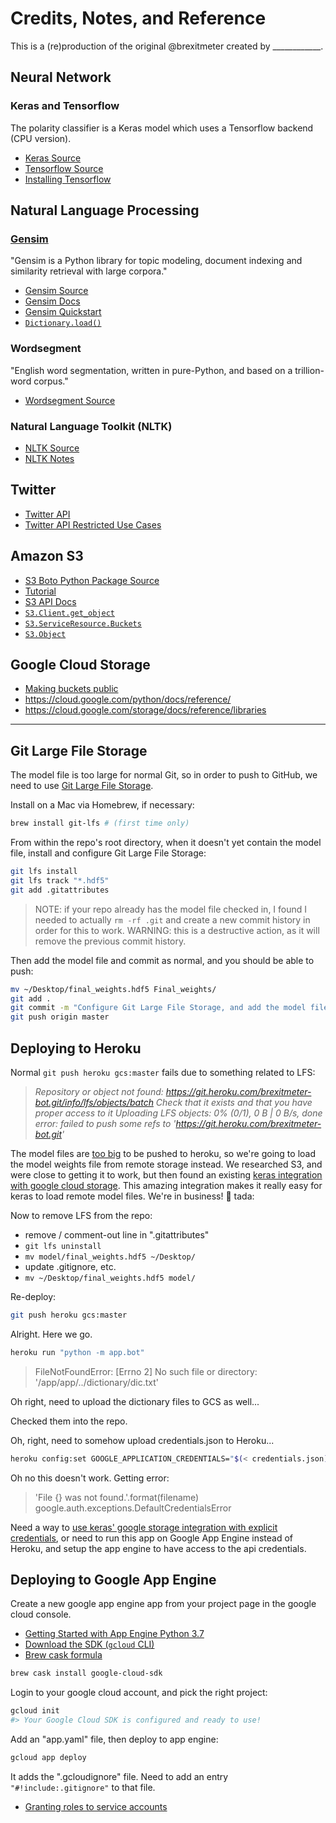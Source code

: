# Credits, Notes, and Reference

This is a (re)production of the original @brexitmeter created by ____________.

## Neural Network

### Keras and Tensorflow

The polarity classifier is a Keras model which uses a Tensorflow backend (CPU version).

  + [Keras Source](https://github.com/keras-team/keras)
  + [Tensorflow Source](https://github.com/tensorflow/tensorflow)
  + [Installing Tensorflow](https://www.tensorflow.org/install/pip)

## Natural Language Processing

### [Gensim](https://scholar.google.com/citations?view_op=view_citation&hl=en&user=9vG_kV0AAAAJ&citation_for_view=9vG_kV0AAAAJ:NaGl4SEjCO4C)

"Gensim is a Python library for topic modeling, document indexing and similarity retrieval with large corpora."

  + [Gensim Source](https://github.com/RaRe-Technologies/gensim)
  + [Gensim Docs](https://radimrehurek.com/gensim/apiref.html)
  + [Gensim Quickstart](https://github.com/RaRe-Technologies/gensim/blob/develop/docs/notebooks/gensim%20Quick%20Start.ipynb)
  + [`Dictionary.load()`](https://radimrehurek.com/gensim/corpora/dictionary.html#gensim.corpora.dictionary.Dictionary.load)

### Wordsegment

"English word segmentation, written in pure-Python, and based on a trillion-word corpus."

  + [Wordsegment Source](https://github.com/grantjenks/python-wordsegment)

### Natural Language Toolkit (NLTK)

  + [NLTK Source](https://github.com/nltk/nltk)
  + [NLTK Notes](https://github.com/prof-rossetti/nyu-info-2335-201905/blob/master/notes/python/packages/nltk.md)

## Twitter

  + [Twitter API](https://developer.twitter.com/en/apps/)
  + [Twitter API Restricted Use Cases](https://developer.twitter.com/en/developer-terms/more-on-restricted-use-cases)

## Amazon S3

  + [S3 Boto Python Package Source](https://github.com/boto/boto3)
  + [Tutorial](https://realpython.com/python-boto3-aws-s3/)
  + [S3 API Docs](https://boto3.amazonaws.com/v1/documentation/api/latest/reference/services/s3.html)
  + [`S3.Client.get_object`](https://boto3.amazonaws.com/v1/documentation/api/latest/reference/services/s3.html#S3.Client.get_object)
  + [`S3.ServiceResource.Buckets`](https://boto3.amazonaws.com/v1/documentation/api/latest/reference/services/s3.html#S3.ServiceResource.buckets)
  + [`S3.Object`](https://boto3.amazonaws.com/v1/documentation/api/latest/reference/services/s3.html#object)

## Google Cloud Storage

  + [Making buckets public](https://cloud.google.com/storage/docs/access-control/making-data-public)
  + https://cloud.google.com/python/docs/reference/
  + https://cloud.google.com/storage/docs/reference/libraries

<hr>

## Git Large File Storage

The model file is too large for normal Git, so in order to push to GitHub, we need to use [Git Large File Storage](https://git-lfs.github.com/).

Install on a Mac via Homebrew, if necessary:

```sh
brew install git-lfs # (first time only)
```

From within the repo's root directory, when it doesn't yet contain the model file, install and configure Git Large File Storage:

```sh
git lfs install
git lfs track "*.hdf5"
git add .gitattributes
```

> NOTE: if your repo already has the model file checked in, I found I needed to actually `rm -rf .git` and create a new commit history in order for this to work. WARNING: this is a destructive action, as it will remove the previous commit history.

Then add the model file and commit as normal, and you should be able to push:

```sh
mv ~/Desktop/final_weights.hdf5 Final_weights/
git add .
git commit -m "Configure Git Large File Storage, and add the model file"
git push origin master
```

## Deploying to Heroku

Normal `git push heroku gcs:master` fails due to something related to LFS:

> *Repository or object not found: https://git.heroku.com/brexitmeter-bot.git/info/lfs/objects/batch
> Check that it exists and that you have proper access to it
> Uploading LFS objects:   0% (0/1), 0 B | 0 B/s, done
> error: failed to push some refs to 'https://git.heroku.com/brexitmeter-bot.git'*

The model files are [too big](https://stackoverflow.com/questions/44822146/githeroku-repository-or-object-not-found) to be pushed to heroku, so we're going to load the model weights file from remote storage instead. We researched S3, and were close to getting it to work, but then found an existing [keras integration with google cloud storage](https://github.com/keras-team/keras/pull/11636/files). This amazing integration makes it really easy for keras to load remote model files. We're in business! :pray: tada:

Now to remove LFS from the repo:

  + remove / comment-out line in ".gitattributes"
  + `git lfs uninstall`
  + `mv model/final_weights.hdf5 ~/Desktop/`
  + update .gitignore, etc.
  + `mv ~/Desktop/final_weights.hdf5 model/`

Re-deploy:

```sh
git push heroku gcs:master
```

Alright. Here we go.

```sh
heroku run "python -m app.bot"
```
> FileNotFoundError: [Errno 2] No such file or directory: '/app/app/../dictionary/dic.txt'

Oh right, need to upload the dictionary files to GCS as well...

Checked them into the repo.

Oh, right, need to somehow upload credentials.json to Heroku...

```sh
heroku config:set GOOGLE_APPLICATION_CREDENTIALS="$(< credentials.json)"
```

Oh no this doesn't work. Getting error:
> 'File {} was not found.'.format(filename) google.auth.exceptions.DefaultCredentialsError

Need a way to [use keras' google storage integration with explicit credentials](https://stackoverflow.com/questions/58368853/keras-integration-with-google-cloud-storage-model-files-using-explicit-credenti), or need to run this app on Google App Engine instead of Heroku, and setup the app engine to have access to the api credentials.

## Deploying to Google App Engine

Create a new google app engine app from your project page in the google cloud console.

  + [Getting Started with App Engine Python 3.7](https://cloud.google.com/appengine/docs/standard/python3/runtime)
  + [Download the SDK (`gcloud` CLI)](https://cloud.google.com/sdk/docs/)
  + [Brew cask formula](https://formulae.brew.sh/cask/google-cloud-sdk)

```sh
brew cask install google-cloud-sdk
```

Login to your google cloud account, and pick the right project:

```sh
gcloud init
#> Your Google Cloud SDK is configured and ready to use!
```

Add an "app.yaml" file, then deploy to app engine:

```sh
gcloud app deploy
```

It adds the ".gcloudignore" file. Need to add an entry `"#!include:.gitignore"` to that file.

  + [Granting roles to service accounts](https://cloud.google.com/iam/docs/granting-roles-to-service-accounts)
